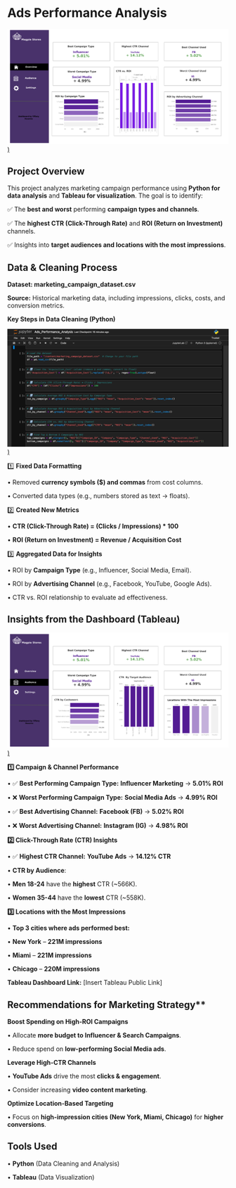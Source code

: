 # Ads Performance Analysis 

[![Preview Image](https://github.com/TiffanyNwanne/Ads-Performance-Analysis-/blob/main/images/Overview%20Light%20Mode.png))](https://github.com/TiffanyNwanne/Ads-Performance-Analysis-/blob/main/images/Overview%20Light%20Mode.png)

##  Project Overview

This project analyzes marketing campaign performance using **Python for data analysis** and **Tableau for visualization**. The goal is to identify:

✅ The **best and worst** performing **campaign types and channels**.

✅ The **highest CTR (Click-Through Rate)** and **ROI (Return on Investment)** channels.

✅ Insights into **target audiences and locations with the most impressions**.

##  Data & Cleaning Process

 **Dataset: marketing_campaign_dataset.csv**

 **Source:** Historical marketing data, including impressions, clicks, costs, and conversion metrics.

 **Key Steps in Data Cleaning (Python)**
 
 [![Preview Image](https://github.com/TiffanyNwanne/Ads-Performance-Analysis-/blob/main/images/Ads_Performance_Analysis.png))](https://github.com/TiffanyNwanne/Ads-Performance-Analysis-/blob/main/images/Ads_Performance_Analysis.png)

1️⃣ **Fixed Data Formatting**

•	Removed **currency symbols ($) and commas** from cost columns.

•	Converted data types (e.g., numbers stored as text → floats).

2️⃣ **Created New Metrics**

•	**CTR (Click-Through Rate) = (Clicks / Impressions) * 100**

•	**ROI (Return on Investment) = Revenue / Acquisition Cost**

3️⃣ **Aggregated Data for Insights**

•	ROI by **Campaign Type** (e.g., Influencer, Social Media, Email).

•	ROI by **Advertising Channel** (e.g., Facebook, YouTube, Google Ads).

•	CTR vs. ROI relationship to evaluate ad effectiveness.


## Insights from the Dashboard (Tableau)

[![Preview Image](https://github.com/TiffanyNwanne/Ads-Performance-Analysis-/blob/main/images/Audience%20%20Light%20Mode.png))](https://github.com/TiffanyNwanne/Ads-Performance-Analysis-/blob/main/images/Audience%20%20Light%20Mode.png)

**1️⃣ Campaign & Channel Performance**

•	✅ **Best Performing Campaign Type:** **Influencer Marketing** → **5.01% ROI**

•	❌ **Worst Performing Campaign Type:** **Social Media Ads** → **4.99% ROI**

•	✅ **Best Advertising Channel:** **Facebook (FB)** → **5.02% ROI**

•	❌ **Worst Advertising Channel:** **Instagram (IG)** → **4.98% ROI**

**2️⃣ Click-Through Rate (CTR) Insights**

•	✅ **Highest CTR Channel:** **YouTube Ads** → **14.12% CTR**

•	 **CTR by Audience**:

•	**Men 18-24** have the **highest** CTR (~566K).

•	**Women 35-44** have the **lowest** CTR (~558K).

**3️⃣ Locations with the Most Impressions**

•	**Top 3 cities where ads performed best:**

•	 **New York** – **221M impressions**

•	 **Miami** – **221M impressions**

•	 **Chicago** – **220M impressions**

**Tableau Dashboard Link:** [Insert Tableau Public Link]

## Recommendations for Marketing Strategy**

**Boost Spending on High-ROI Campaigns**

•	Allocate **more budget to Influencer & Search Campaigns**.

•	Reduce spend on **low-performing Social Media ads**.

**Leverage High-CTR Channels**

•	**YouTube Ads** drive the most **clicks & engagement**.

•	Consider increasing **video content marketing**.

**Optimize Location-Based Targeting**

•	Focus on **high-impression cities (New York, Miami, Chicago)** for **higher conversions**.

##  Tools Used

•	**Python** (Data Cleaning and Analysis)

•	**Tableau** (Data Visualization)

